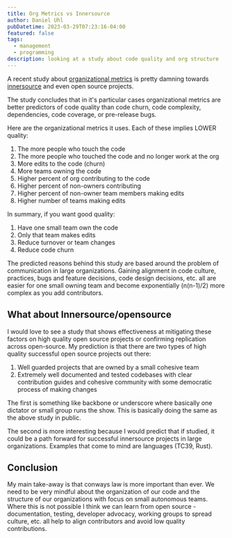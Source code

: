 ```yaml
---
title: Org Metrics vs Innersource
author: Daniel Uhl
pubDatetime: 2023-03-29T07:23:16-04:00
featured: false
tags:
  - management
  - programming
description: looking at a study about code quality and org structure
---
```


A recent study about [organizational
metrics](https://www.microsoft.com/en-us/research/wp-content/uploads/2016/02/tr-2008-11.pdf)
is pretty damning towards [innersource](https://innersourcecommons.org/) and
even open source projects.

The study concludes that in it's particular cases organizational metrics are
better predictors of code quality than code churn, code complexity,
dependencies, code coverage, or pre-release bugs.

Here are the organizational metrics it uses. Each of these implies LOWER
quality:

1. The more people who touch the code
2. The more people who touched the code and no longer work at
   the org
3. More edits to the code (churn)
4. More teams owning the code
5. Higher percent of org contributing to the code
6. Higher percent of non-owners contributing
7. Higher percent of non-owner team members making edits
8. Higher number of teams making edits

In summary, if you want good quality:

1. Have one small team own the code
2. Only that team makes edits
3. Reduce turnover or team changes
4. Reduce code churn

The predicted reasons behind this study are based around the problem of
communication in large organizations. Gaining alignment in code culture,
practices, bugs and feature decisions, code design decisions, etc. all are
easier for one small owning team and become exponentially (n(n-1)/2) more
complex as you add contributors.

## What about Innersource/opensource

I would love to see a study that shows effectiveness at mitigating these factors
on high quality open source projects or confirming replication across
open-source. My prediction is that there are two types of high quality successful open
source projects out there:

1. Well guarded projects that are owned by a small cohesive team
2. Extremely well documented and tested codebases with clear contribution guides
   and cohesive community with some democratic process of making changes

The first is something like backbone or underscore where basically one dictator
or small group runs the show. This is basically doing the same as the above
study in public.

The second is more interesting because I would predict that if studied, it could
be a path forward for successful innersource projects in large organizations.
Examples that come to mind are languages (TC39, Rust).

## Conclusion

My main take-away is that conways law is more important than ever. We need to be
very mindful about the organization of our code and the structure of our
organizations with focus on small autonomous teams. Where this is not possible I
think we can learn from open source - documentation, testing, developer
advocacy, working groups to spread culture, etc. all help to align contributors
and avoid low quality contributions.
